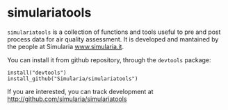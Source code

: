 # simulariatools

`simulariatools` is a collection of functions and tools useful to pre and post process data for air quality assessment. It is developed and mantained by the people at Simularia www.simularia.it.

You can install it from github repository, through the `devtools` package:
 
    install("devtools")
    install_github("Simularia/simulariatools")

If you are interested, you can track development at http://github.com/simularia/simulariatools

